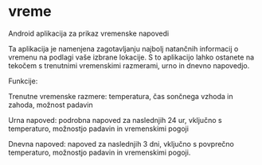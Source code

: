 # vreme
Android aplikacija za prikaz vremenske napovedi

Ta aplikacija je namenjena zagotavljanju najbolj natančnih informacij o vremenu na podlagi vaše izbrane lokacije. S to aplikacijo lahko ostanete na tekočem s trenutnimi vremenskimi razmerami, urno in dnevno napovedjo.

Funkcije:

Trenutne vremenske razmere: temperatura, čas sončnega vzhoda in zahoda, možnost padavin

Urna napoved: podrobna napoved za naslednjih 24 ur, vključno s temperaturo, možnostjo padavin in vremenskimi pogoji

Dnevna napoved: napoved za naslednjih 3 dni, vključno s povprečno temperaturo, možnostjo padavin in vremenskimi pogoji.

